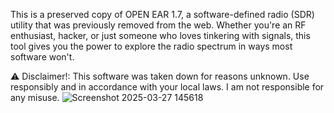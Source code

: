 This is a preserved copy of OPEN EAR 1.7, a software-defined radio (SDR) utility that was previously removed from the web. 
Whether you're an RF enthusiast, hacker, or just someone who loves tinkering with signals, this tool gives you the power to explore the radio spectrum in ways most software won't.

⚠ Disclaimer!:
This software was taken down for reasons unknown. Use responsibly and in accordance with your local laws. I am not responsible for any misuse.
![Screenshot 2025-03-27 145618](https://github.com/user-attachments/assets/4e6a378a-f690-4eb4-8d47-d121cb420756)
